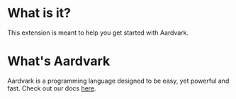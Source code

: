 # What is it?
This extension is meant to help you get started with Aardvark.

# What's Aardvark
Aardvark is a programming language designed to be easy, yet powerful and fast. Check out our docs [here](https://aardvark-docs.replit.app).

